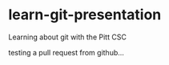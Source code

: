 # learn-git-presentation
Learning about git with the Pitt CSC

testing a pull request from github...
